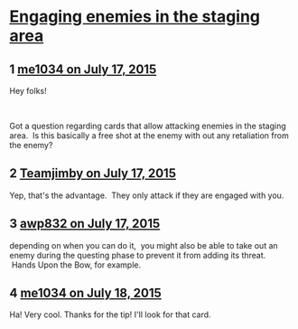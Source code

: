 # [Engaging enemies in the staging area](https://community.fantasyflightgames.com/topic/182664-engaging-enemies-in-the-staging-area/)

## 1 [me1034 on July 17, 2015](https://community.fantasyflightgames.com/topic/182664-engaging-enemies-in-the-staging-area/?do=findComment&comment=1694633)

Hey folks!

 

Got a question regarding cards that allow attacking enemies in the staging area.  Is this basically a free shot at the enemy with out any retaliation from the enemy?

## 2 [Teamjimby on July 17, 2015](https://community.fantasyflightgames.com/topic/182664-engaging-enemies-in-the-staging-area/?do=findComment&comment=1694644)

Yep, that's the advantage.  They only attack if they are engaged with you.

## 3 [awp832 on July 17, 2015](https://community.fantasyflightgames.com/topic/182664-engaging-enemies-in-the-staging-area/?do=findComment&comment=1694744)

depending on when you can do it,  you might also be able to take out an enemy during the questing phase to prevent it from adding its threat.  Hands Upon the Bow, for example.  

## 4 [me1034 on July 18, 2015](https://community.fantasyflightgames.com/topic/182664-engaging-enemies-in-the-staging-area/?do=findComment&comment=1695934)

Ha! Very cool. Thanks for the tip! I'll look for that card.

